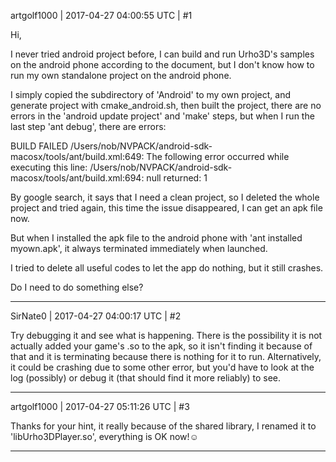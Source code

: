 artgolf1000 | 2017-04-27 04:00:55 UTC | #1

Hi,

I never tried android project before, I can build and run Urho3D's samples on the android phone according to the document, but I don't know how to run my own standalone project on the android phone.

I simply copied the subdirectory of 'Android' to my own project, and generate project with cmake_android.sh, then built the project, there are no errors in the 'android update project' and 'make' steps, but when I run the last step 'ant debug', there are errors:

BUILD FAILED
/Users/nob/NVPACK/android-sdk-macosx/tools/ant/build.xml:649: The following error occurred while executing this line:
/Users/nob/NVPACK/android-sdk-macosx/tools/ant/build.xml:694: null returned: 1

By google search, it says that I need a clean project, so I deleted the whole project and tried again, this time the issue disappeared, I can get an apk file now.

But when I installed the apk file to the android phone with 'ant installed myown.apk', it always terminated immediately when launched.

I tried to delete all useful codes to let the app do nothing, but it still crashes.

Do I need to do something else?

-------------------------

SirNate0 | 2017-04-27 04:00:17 UTC | #2

Try debugging it and see what is happening. There is the possibility it is not actually added your game's .so to the apk, so it isn't finding it because of that and it is terminating because there is nothing for it to run. Alternatively, it could be crashing due to some other error, but you'd have to look at the log (possibly) or debug it (that should find it more reliably) to see.

-------------------------

artgolf1000 | 2017-04-27 05:11:26 UTC | #3

Thanks for your hint, it really because of the shared library, I renamed it to 'libUrho3DPlayer.so', everything is OK now!:relaxed:

-------------------------

